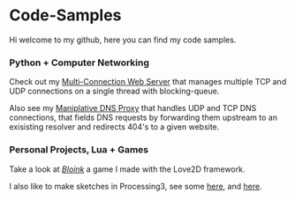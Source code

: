 # Code-Samples


Hi welcome to my github, here you can find my code samples.

### Python + Computer Networking
Check out my [Multi-Connection Web Server](https://github.com/jdillonh/Multi-Connection-Web-Server) that manages multiple TCP and UDP connections on a single thread with blocking-queue.

Also see my [Maniplative DNS Proxy](https://github.com/jdillonh/Manipulative-DNS-Proxy) that handles UDP and TCP DNS connections, that fields DNS requests by forwarding them upstream to an exisisting resolver and redirects 404's to a given website.

### Personal Projects, Lua + Games
Take a look at [*Bloink*](https://github.com/jdillonh/bloink-game) a game I made with the Love2D framework.

I also like to make sketches in Processing3, see some 
[here](https://github.com/jdillonh/shadows), and 
[here](https://github.com/jdillonh/squares).
